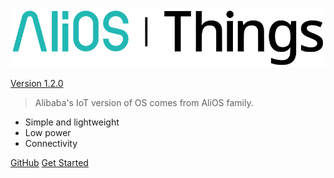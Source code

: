 ![logo](_media/icon.svg)

[Version 1.2.0](https://github.com/alibaba/AliOS-Things)

> Alibaba's IoT version of OS comes from AliOS family.

- Simple and lightweight
- Low power
- Connectivity


[GitHub](https://github.com/alibaba/AliOS-Things)
[Get Started](#docsify)
